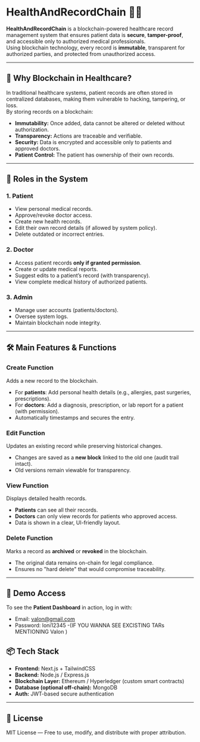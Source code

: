 # HealthAndRecordChain 🏥🔗

**HealthAndRecordChain** is a blockchain-powered healthcare record management system that ensures patient data is **secure**, **tamper-proof**, and accessible only to authorized medical professionals.  
Using blockchain technology, every record is **immutable**, transparent for authorized parties, and protected from unauthorized access.

---

## 🌟 Why Blockchain in Healthcare?
In traditional healthcare systems, patient records are often stored in centralized databases, making them vulnerable to hacking, tampering, or loss.  
By storing records on a blockchain:
- **Immutability:** Once added, data cannot be altered or deleted without authorization.
- **Transparency:** Actions are traceable and verifiable.
- **Security:** Data is encrypted and accessible only to patients and approved doctors.
- **Patient Control:** The patient has ownership of their own records.

---

## 👥 Roles in the System

### **1. Patient**
- View personal medical records.
- Approve/revoke doctor access.
- Create new health records.
- Edit their own record details (if allowed by system policy).
- Delete outdated or incorrect entries.

### **2. Doctor**
- Access patient records **only if granted permission**.
- Create or update medical reports.
- Suggest edits to a patient’s record (with transparency).
- View complete medical history of authorized patients.

### **3. Admin**
- Manage user accounts (patients/doctors).
- Oversee system logs.
- Maintain blockchain node integrity.

---

## 🛠️ Main Features & Functions

### **Create Function**
Adds a new record to the blockchain.  
- For **patients**: Add personal health details (e.g., allergies, past surgeries, prescriptions).
- For **doctors**: Add a diagnosis, prescription, or lab report for a patient (with permission).
- Automatically timestamps and secures the entry.

### **Edit Function**
Updates an existing record while preserving historical changes.  
- Changes are saved as a **new block** linked to the old one (audit trail intact).
- Old versions remain viewable for transparency.

### **View Function**
Displays detailed health records.  
- **Patients** can see all their records.
- **Doctors** can only view records for patients who approved access.
- Data is shown in a clear, UI-friendly layout.

### **Delete Function**
Marks a record as **archived** or **revoked** in the blockchain.  
- The original data remains on-chain for legal compliance.
- Ensures no "hard delete" that would compromise traceability.

---

## 🔑 Demo Access
To see the **Patient Dashboard** in action, log in with:
- Email: valon@gmail.com
- Password: loni12345 -(IF YOU WANNA SEE EXCISTING TARs MENTIONING Valon )



## 📦 Tech Stack
- **Frontend:** Next.js + TailwindCSS
- **Backend:** Node.js / Express.js
- **Blockchain Layer:** Ethereum / Hyperledger (custom smart contracts)
- **Database (optional off-chain):** MongoDB
- **Auth:** JWT-based secure authentication

---

## 📜 License
MIT License — Free to use, modify, and distribute with proper attribution.
